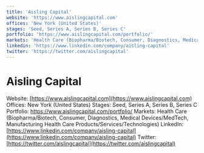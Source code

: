 ```yaml
---
title: 'Aisling Capital'
website: 'https://www.aislingcapital.com'
offices: 'New York (United States)'
stages: 'Seed, Series A, Series B, Series C'
portfolio: 'https://www.aislingcapital.com/portfolio/'
markets: 'Health Care (Biopharma/Biotech, Consumer, Diagnostics, Medical Devices/MedTech, Manufacturing Health Care Products/Services/Technologies)'
linkedin: 'https://www.linkedin.com/company/aisling-capital'
twitter: 'https://twitter.com/aislingcapital'
---
```


# Aisling Capital
Website: [https://www.aislingcapital.com](https://www.aislingcapital.com)
Offices: New York (United States)
Stages: Seed, Series A, Series B, Series C
Portfolio: https://www.aislingcapital.com/portfolio/
Markets: Health Care (Biopharma/Biotech, Consumer, Diagnostics, Medical Devices/MedTech, Manufacturing Health Care Products/Services/Technologies)
LinkedIn: [https://www.linkedin.com/company/aisling-capital](https://www.linkedin.com/company/aisling-capital)
Twitter: [https://twitter.com/aislingcapital](https://twitter.com/aislingcapital)

